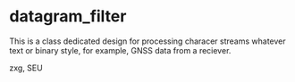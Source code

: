 # datagram_filter

This is a class dedicated design for processing characer streams whatever text or binary style, for example, GNSS data from a reciever.

zxg, SEU
